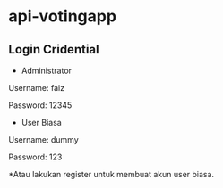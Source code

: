 ﻿# api-votingapp

## Login Cridential
- Administrator

Username: faiz

Password: 12345

- User Biasa

Username: dummy

Password: 123

*Atau lakukan register untuk membuat akun user biasa.

